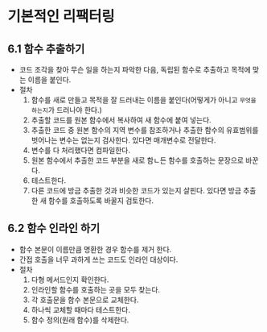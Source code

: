 # 기본적인 리팩터링

## 6.1 함수 추출하기

- 코드 조각을 찾아 무슨 일을 하는지 파악한 다음, 독립된 함수로 추출하고 목적에 맞는 이름을 붙인다.
- 절차
  1. 함수를 새로 만들고 목적을 잘 드러내는 이름을 붙인다(어떻게가 아니고 `무엇을 하는지`가 드러나야 한다.)
  2. 추출할 코드를 원본 함수에서 복사하여 새 함수에 붙여 넣는다.
  3. 추출한 코드 중 원본 함수의 지역 변수를 참조하거나 추출한 함수의 유효범위를 벗어나는 변수는 없는지 검사한다. 있다면 매개변수로 전달한다.
  4. 변수를 다 처리했다면 컴파일한다.
  5. 원본 함수에서 추출한 코드 부분을 새로 함ㄴ든 함수를 호출하는 문장으로 바꾼다.
  6. 테스트한다.
  7. 다른 코드에 방금 추출한 것과 비슷한 코드가 있는지 살핀다. 있다면 방금 추출한 새 함수를 호출하도록 바꿀지 검토한다.

## 6.2 함수 인라인 하기

- 함수 본문이 이름만큼 명환한 경우 함수를 제거 한다.
- 간접 호출을 너무 과하게 쓰는 코드도 인라인 대상이다.
- 절차
  1. 다형 메서드인지 확인한다.
  2. 인라인할 함수를 호출하는 곳을 모두 찾는다.
  3. 각 호출문을 함수 본문으로 교체한다.
  4. 하나씩 교체할 때마다 테스트한다.
  5. 함수 정의(원래 함수)를 삭제한다.
